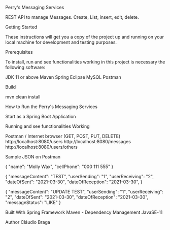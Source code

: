 Perry's Messaging Services

REST API to manage Messages. Create, List, insert, edit, delete.

Getting Started

These instructions will get you a copy of the project up and running on your local machine for development and testing purposes.

Prerequisites

To install, run and see functionalities working in this project is necessary the following software:

JDK 11 or above
Maven
Spring
Eclipse
MySQL
Postman

Build

mvn clean install

How to Run the Perry's Messaging Services

Start as a Spring Boot Application


Running and see functionalities Working

Postman / Internet browser (GET, POST, PUT, DELETE)
http://localhost:8080/users
http://localhost:8080/messages
http://localhost:8080/users/others

Sample JSON on Postman

{
  "name": "Molly Wax",
  "cellPhone": "000 111 555"
}


{
    "messageContent": "TEST",
    "userSending": "1",
    "userReceiving": "2",
    "dateOfSent": "2021-03-30",
    "dateOfReception": "2021-03-30",
}

{
    "messageContent": "UPDATE TEST",
    "userSending": "1",
    "userReceiving": "2",
    "dateOfSent": "2021-03-30",
    "dateOfReception": "2021-03-30",
    "messageStatus": "LIKE"
}


Built With
Spring Framework
Maven - Dependency Management
JavaSE-11

Author
Cláudio Braga